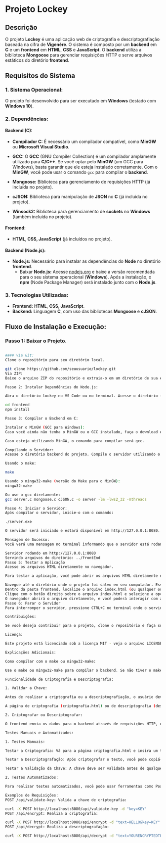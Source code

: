 # **Projeto Lockey**

## **Descrição**
O projeto **Lockey** é uma aplicação web de criptografia e descriptografiação baseada na cifra de **Vigenère**. O sistema é composto por um **backend** em **C** e um **frontend** em **HTML**, **CSS** e **JavaScript**. O **backend** utiliza a biblioteca **Mongoose** para gerenciar requisições HTTP e serve arquivos estáticos do diretório **frontend**.

## **Requisitos do Sistema**

### **1. Sistema Operacional:**
O projeto foi desenvolvido para ser executado em **Windows** (testado com **Windows 10**).

### **2. Dependências:**

#### **Backend (C):**

- **Compilador C:** É necessário um compilador compatível, como **MinGW** ou **Microsoft Visual Studio**.

- **GCC:** O **GCC** (GNU Compiler Collection) é um compilador amplamente utilizado para **C/C++**. Se você optar pelo **MinGW** (um GCC para Windows), basta garantir que ele esteja instalado corretamente. Com o **MinGW**, você pode usar o comando `gcc` para compilar o **backend**.

- **Mongoose:** Biblioteca para gerenciamento de requisições HTTP (já incluída no projeto).

- **cJSON:** Biblioteca para manipulação de **JSON** no **C** (já incluída no projeto).

- **Winsock2:** Biblioteca para gerenciamento de **sockets** no **Windows** (também incluída no projeto).

#### **Frontend:**
- **HTML, CSS, JavaScript** (já incluídos no projeto).

#### **Backend (Node.js):**
- **Node.js:** Necessário para instalar as dependências do **Node** no diretório **frontend**.
  - Baixar **Node.js:** Acesse [nodejs.org](https://nodejs.org) e baixe a versão recomendada para o seu sistema operacional (**Windows**). Após a instalação, o **npm** (Node Package Manager) será instalado junto com o **Node.js**.

### **3. Tecnologias Utilizadas:**
- **Frontend:** **HTML**, **CSS**, **JavaScript**.
- **Backend:** Linguagem **C**, com uso das bibliotecas **Mongoose** e **cJSON**.

## **Fluxo de Instalação e Execução:**

### **Passo 1: Baixar o Projeto.**
```bash

#### Via Git:
Clone o repositório para seu diretório local.

git clone https://github.com/seuusuario/lockey.git
Via ZIP:
Baixe o arquivo ZIP do repositório e extraia-o em um diretório de sua escolha.

Passo 2: Instalar Dependências do Node.js:

Abra o diretório lockey no VS Code ou no terminal. Acesse o diretório frontend e instale as dependências do Node.js.

cd frontend
npm install

Passo 3: Compilar o Backend em C:

Instalar o MinGW (GCC para Windows):
Caso você ainda não tenha o MinGW ou o GCC instalado, faça o download em https://sourceforge.net/projects/gcc-win64/ e siga as instruções para instalação. O GCC é o compilador utilizado para compilar o código C do backend.

Caso esteja utilizando MinGW, o comando para compilar será gcc.

Compilando o Servidor:
Acesse o diretório backend do projeto. Compile o servidor utilizando o Makefile ou GCC.

Usando o make:

make

Usando o mingw32-make (versão do Make para o MinGW):
mingw32-make

Ou use o gcc diretamente:
gcc server.c mongoose.c cJSON.c -o server -lm -lws2_32 -mthreads

Passo 4: Iniciar o Servidor:
Após compilar o servidor, inicie-o com o comando:

./server.exe

O servidor será iniciado e estará disponível em http://127.0.0.1:8080.

Mensagem de Sucesso:
Você verá uma mensagem no terminal informando que o servidor está rodando e servindo arquivos estáticos do diretório frontend:

Servidor rodando em http://127.0.0.1:8080
Servindo arquivos do diretório: ../frontEnd
Passo 5: Testar a Aplicação
Acesse os arquivos HTML diretamente no navegador.

Para testar a aplicação, você pode abrir os arquivos HTML diretamente no navegador. O servidor já está configurado para servir os arquivos do diretório frontend, mas não é necessário acessar através de um servidor. Basta abrir o arquivo desejado diretamente.

Navegue até o diretório onde o projeto foi salvo em seu computador. Esse diretório pode variar dependendo de onde você escolheu armazenar o projeto, por exemplo: C:\Projetos\Lockey\frontEnd ou D:\Meus Projetos\Lockey\frontEnd.
Dentro da pasta frontend, localize o arquivo index.html (ou qualquer outro arquivo HTML que queira testar).
Clique com o botão direito sobre o arquivo index.html e selecione a opção "Abrir com" e escolha o navegador de sua preferência.
O navegador abrirá o arquivo diretamente, e você poderá interagir com a aplicação de criptografia e descriptografiação.
Passo 6: Parar o Servidor
Para interromper o servidor, pressione CTRL+C no terminal onde o servidor está rodando.

Contribuições:

Se você deseja contribuir para o projeto, clone o repositório e faça suas alterações. Em seguida, envie um pull request com suas melhorias.

Licença:

Este projeto está licenciado sob a licença MIT - veja o arquivo LICENSE para mais detalhes.

Explicações Adicionais:

Como compilar com o make ou mingw32-make:

Use o make ou mingw32-make para compilar o backend. Se não tiver o make instalado, você pode usar o mingw32-make, que é uma versão adaptada do Make para o MinGW no Windows.

Funcionalidade de Criptografia e Descriptografia:

1. Validar a Chave:

Antes de realizar a criptografia ou a descriptografiação, o usuário deve validar a chave inserida. A chave deve ser composta apenas por letras (a-z, A-Z).

A página de criptografia (criptografia.html) ou de descriptografia (descriptografia.html) permite que o usuário insira o texto a ser processado e a chave.

2. Criptografar ou Descriptografar:

O frontend envia os dados para o backend através de requisições HTTP, onde o backend processa o texto utilizando a cifra de Vigenère e retorna o resultado para o frontend.

Testes Manuais e Automatizados:

1. Testes Manuais:

Testar a Criptografia: Vá para a página criptografia.html e insira um texto e uma chave válida. O sistema criptografará o texto e exibirá o resultado.

Testar a Descriptografação: Após criptografar o texto, você pode copiá-lo para a página descriptografacao.html e usar a mesma chave para descriptografar o texto.

Testar a Validação da Chave: A chave deve ser validada antes de qualquer operação de criptografia ou descriptografiação. Isso é feito automaticamente quando o usuário insere a chave nas páginas de criptografia/descriptografação.

2. Testes Automatizados:

Para realizar testes automatizados, você pode usar ferramentas como Postman ou cURL para simular requisições HTTP aos endpoints do servidor.

Exemplos de Requisições:
POST /api/validate-key: Valida a chave de criptografia:

curl -X POST http://localhost:8080/api/validate-key -d "key=KEY"
POST /api/encrypt: Realiza a criptografia:

curl -X POST http://localhost:8080/api/encrypt -d "text=HELLO&key=KEY"
POST /api/decrypt: Realiza a descriptografação:

curl -X POST http://localhost:8080/api/decrypt -d "text=YOURENCRYPTEDTEXT&key=KEY"